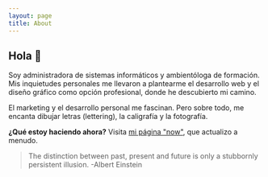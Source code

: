 ```yaml
---
layout: page
title: About
---
```


## Hola 🙋

Soy administradora de sistemas informáticos y ambientóloga de formación. Mis inquietudes personales me llevaron a plantearme el desarrollo web y el diseño gráfico como opción profesional, donde he descubierto mi camino.

El marketing y el desarrollo personal me fascinan. Pero sobre todo, me encanta dibujar letras (lettering), la caligrafía y la fotografía.

**¿Qué estoy haciendo ahora?** Visita [mi página "now"](https://somval.github.io/blog/now.html), que actualizo a menudo.

> The distinction between past, present and future is only a stubbornly persistent illusion.
-Albert Einstein
